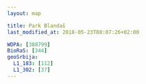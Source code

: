 ```yaml
---
layout: map

title: Park Blandaš
last_modified_at: 2018-05-23T08:07:26+02:00

WDPA: [388799]
BioRaS: [344]
geoSrbija:
  L1_183: [112]
  L1_302: [37]
---
```

